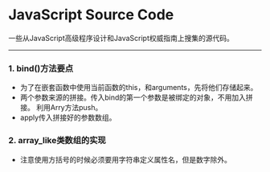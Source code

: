 # JavaScript Source Code

一些从JavaScript高级程序设计和JavaScript权威指南上搜集的源代码。

---

### 1. bind()方法要点
* 为了在嵌套函数中使用当前函数的this，和arguments，先将他们存储起来。
* 两个参数来源的拼接。传入bind的第一个参数是被绑定的对象，不用加入拼接。 利用Arry方法push。
* apply传入拼接好的参数数组。
 

### 2. array_like类数组的实现
* 注意使用方括号的时候必须要用字符串定义属性名，但是数字除外。
